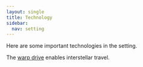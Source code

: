```yaml
---
layout: single
title: Technology
sidebar:
  nav: setting
---
```


Here are some important technologies in the setting.

The [warp drive](the-warp-drive.html) enables interstellar travel.

